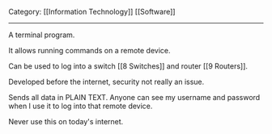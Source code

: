 Category: [[Information Technology]] [[Software]]
___
A terminal program. 

It allows running commands on a remote device. 

Can be used to log into a switch [[8 Switches]] and router [[9 Routers]].

Developed before the internet, security not really an issue. 

Sends all data in PLAIN TEXT. Anyone can see my username and password when I use it to log into that remote device. 

Never use this on today's internet. 